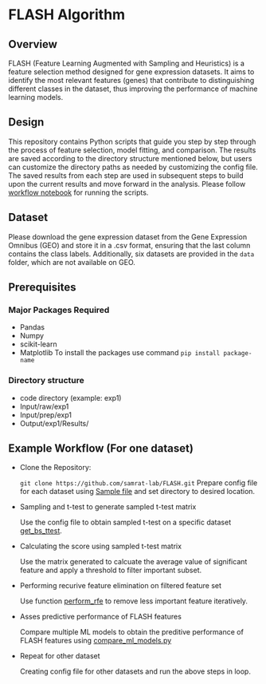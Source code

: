 # FLASH Algorithm

## Overview
FLASH (Feature Learning Augmented with Sampling and Heuristics) is a feature selection method designed for gene expression datasets. It aims to identify the most relevant features (genes) that contribute to distinguishing different classes in the dataset, thus improving the performance of machine learning models.

## Design
This repository contains Python scripts that guide you step by step through the process of feature selection, model fitting, and comparison. The results are saved according to the directory structure mentioned below, but users can customize the directory paths as needed by customizing the config file. The saved results from each step are used in subsequent steps to build upon the current results and move forward in the analysis. Please follow  [workflow notebook](workflow.ipynb) for running the scripts.

## Dataset
Please download the gene expression dataset from the Gene Expression Omnibus (GEO) and store it in a .csv format, ensuring that the last column contains the class labels. Additionally, six datasets are provided in the `data` folder, which are not available on GEO.

## Prerequisites
### Major Packages Required
* Pandas
* Numpy
* scikit-learn
* Matplotlib
  To install the packages use command ``` pip install package-name ```
### Directory structure
* code directory (example: exp1)
* Input/raw/exp1
* Input/prep/exp1
* Output/exp1/Results/


## Example Workflow (For one dataset)
* Clone the Repository:
  
  ```git clone https://github.com/samrat-lab/FLASH.git```
  Prepare config file for each dataset using [Sample file](config_ALL2.json) and set directory to desired location.
* Sampling and t-test to generate sampled t-test matrix
  
  Use the config file to obtain sampled t-test on a specific dataset [get_bs_ttest](get_bs_ttest.py).
* Calculating the score using sampled t-test matrix
  
  Use the matrix generated to calcuate the average value of significant feature and apply a threshold to filter important subset.
* Performing recurive feature elimination on filtered feature set
  
  Use function [perform_rfe](perform_rfe.py) to remove less important feature iteratively.
* Asses predictive performance of FLASH features
  
  Compare multiple ML models to obtain the preditive performance of FLASH features using [compare_ml_models.py](compare_ml_models)
* Repeat for other dataset
  
  Creating config file for other datasets and run the above steps in loop.


